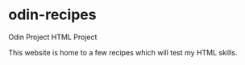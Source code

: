 # odin-recipes
Odin Project HTML Project

This website is home to a few recipes which will test my HTML skills.
